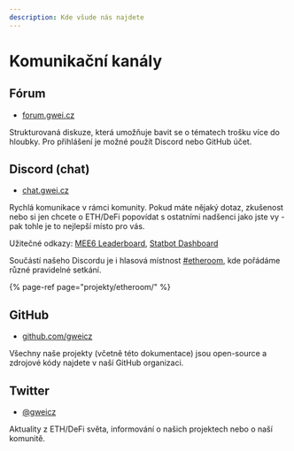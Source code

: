 ```yaml
---
description: Kde všude nás najdete
---
```


# Komunikační kanály

## Fórum

* [forum.gwei.cz](https://forum.gwei.cz/)

Strukturovaná diskuze, která umožňuje bavit se o tématech trošku více do hloubky. Pro přihlášení je možné použít Discord nebo GitHub účet.

## Discord \(chat\)

* [chat.gwei.cz](https://discord.gg/FpxwbnM)

Rychlá komunikace v rámci komunity. Pokud máte nějaký dotaz, zkušenost nebo si jen chcete o ETH/DeFi popovídat s ostatními nadšenci jako jste vy - pak tohle je to nejlepší místo pro vás.

Užitečné odkazy: [MEE6 Leaderboard](https://mee6.xyz/leaderboard/677477899464343582), [Statbot Dashboard](https://statbot.net/dashboard/677477899464343582)

Součástí našeho Discordu je i hlasová místnost [\#etheroom](projekty/etheroom/), kde pořádáme různé pravidelné setkání.

{% page-ref page="projekty/etheroom/" %}

## GitHub

* [github.com/gweicz](https://github.com/gweicz)

Všechny naše projekty \(včetně této dokumentace\) jsou open-source a zdrojové kódy najdete v naší GitHub organizaci.

## Twitter

* [@gweicz](https://twitter.com/gweicz)

Aktuality z ETH/DeFi světa, informování o našich projektech nebo o naší komunitě.

## 

